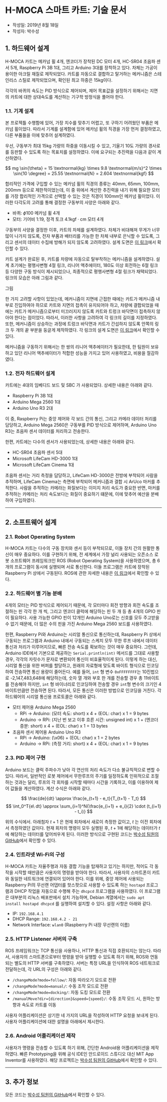 # H-MOCA 스마트 카트: 기술 문서
* 작성일: 2019년 8월 18일
* 작성자: 박수성


## 1. 하드웨어 설계
H-MOCA 카트는 메카넘 휠 4개, 엔코더가 장착된 DC 모터 4개, HC-SR04 초음파 센서 5개, Raspberry Pi 3B 1대, 그리고 Arduino 3대를 장착하고 있다. 차체는 가공이 용이한 아크릴 재질로 제작되었다. 카트를 자동으로 결합하고 탈거하는 메커니즘은 스테인리스 스틸로 제작되었으며, 확인된 최고 하중은 15kg이다.

각각의 바퀴의 속도는 PID 방식으로 제어되며, 제어 목표값을 설정하기 위해서는 지면의 카트에 대한 상대속도를 계산하는 기구학 방정식을 풀어야 한다.

### 1.1. 기계 설계
본 프로젝틀 수행함에 있어, 가장 치수를 맞추기 어렵고, 또 구하기 어려웠던 부품은 메카넘 휠이었다. 따라서 기계를 설계함에 있어 메카넘 휠의 직경을 가장 먼저 결정하였고, 다른 부품들을 이에 맞추어 설계하였다.

우선, 구동부가 최대 15kg 가량의 하중을 이동시킬 수 있고, 기울기 10도 가량의 경사로를 등판할 수 있도록 하는 목표치를 설정하였다. 이에 요구되는 추진력을 다음과 같이 계산하였다.

$$ mg \sin{\theta}
    = 15 \textnormal{kg} \times 9.8 \textnormal{m/s}^2 \times \sin{10 \degree}
    = 25.55 \textnormal{N} = 2.604 \textnormal{kgf} $$

합리적인 가격에 구입할 수 있는 메카넘 휠의 직경의 종류는 40mm, 65mm, 100mm, 200mm 등으로 제한적이었는데, 이 중 위에서 계산한 추진력을 내기 위해 필요한 모터를 가장 합리적인 가격으로 선택할 수 있는 것은 직경이 100mm인 메카넘 휠이었다. 이러한 다각도의 고려를 통해 결정한 구동부의 사양은 아래와 같다.

* 바퀴: $\phi 100$ 메카넘 휠 4개
* 모터: 기어비 1:19, 정격 토크 $4.1 \text{kgf} \cdot \text{cm}$ 모터 4개

구동부의 사양을 결정한 이후, 카트의 차체를 설계하였다. 차체가 비대해져 무게가 너무 많이 나가지 않도록, 전자 부품과 배터리를 가능한 한 차체 내부로 은닉할 수 있도록, 그리고 센서의 데이터 수집에 방해가 되지 않도록 고려하였다. 설계 도면은 [이 링크](https://drive.google.com/ "Google Drive로 연결")에서 확인할 수 있다.

카트 설계가 완료된 후, 카트를 차량에 자동으로 탈부착하는 메커니즘을 설계하였다. 설계 초기에는 평행사변형 4절 링크, 리니어 액추에이터, 180도 이상 회전하는 6절 링크 등 다양한 구동 방식이 제시되었으나, 최종적으로 평행사변형 4절 링크가 채택되었다. 링크의 모습은 아래 그림과 같다.

그림

한 가지 고려할 사항이 있었는데, 메커니즘이 지면에 근접한 때에는 카트가 메커니즘 내부로 진입하여야 하므로 카트와 지면의 접촉이 유지되어야 하고, 차량에 결합되었을 때에는 카트가 메커니즘으로부터 미끄러지지 않도록 카트와 트렁크 바닥면이 접촉하지 않아야 한다는 점이었다. 따라서, 이러한 사항을 고려하여 각 링크의 길이를 지정하였다. 또한, 메커니즘이 상승하는 과정에 트렁크 바닥면과 카트가 간섭하지 않도록 안쪽의 링크 두 개의 끝 부분을 둥글게 제작하였다. 각 링크의 설계 도면은 [이 링크](https://drive.google.com/ "Google Drive로 연결")에서 확인할 수 있다.

메커니즘을 구동하기 위해서는 한 쌍의 리니어 액추에이터가 필요한데, 한 팀원이 보유하고 있던 리니어 액추에이터가 적합한 성능을 가지고 있어 사용하였고, 비용을 절감하였다.


### 1.2. 전자 하드웨어 설계
카트에는 4대의 임베디드 보드 및 SBC 가 사용되었다. 상세한 내용은 아래와 같다.

* Raspberry Pi 3B 1대
* Arduino Mega 2560 1대
* Arduino Uno R3 2대

이 중, Raspberry Pi는 중앙 제어와 각 보드 간의 통신, 그리고 카메라 데이터 처리를 담당하고, Arduino Mega 2560은 구동부를 PID 방식으로 제어하며, Arduino Uno R3는 초음파 센서 데이터를 처리하고 전송한다.

한편, 카트에는 다수의 센서가 사용되었는데, 상세한 내용은 아래와 같다.

* HC-SR04 초음파 센서 5대
* Microsoft LifeCam HD-3000 1대
* Microsoft LifeCam Cinema 1대

초음파 센서는 거리 측정을 담당하고, LifeCam HD-3000은 전방에 부착되어 사람을 추적하며, LifeCam Cinema는 측면에 부착되어 메커니즘과 결합 시 ArUco 마커를 추적한다. 사람을 추적하는 카메라는 화질보다는 이미지 처리 속도가 중요한 반면, 마커를 추적하는 카메라는 처리 속도보다는 화질이 중요하기 떄문에, 이에 맞추어 예산을 분배하여 구입하였다.
***


## 2. 소프트웨어 설계
### 2.1. Robot Operating System
H-MOCA 카트는 다수의 구동 장치와 센서 등이 부착되므로, 이들 장치 간의 원활한 통신이 매우 중요하다. 이를 구현하기 위해, 전 세계에서 가장 널리 사용되는 오픈소스 로봇 소프트웨어 프레임워크인 ROS (Robot Operating System)을 사용하였으며, 총 6개의 프로그램이 동시에 실행되며 서로 통신한다. 이들 프로그램은 카트에 장착된 Raspberry Pi 상에서 구동된다. ROS에 관한 자세한 내용은 [이 링크](http://wiki.ros.org/ROS/Tutorials)에서 확인할 수 있다.


### 2.2. 하드웨어 별 기능 분배
4개의 모터는 PID 방식으로 제어되기 때문에, 각 모터마다 회전 방향과 회전 속도를 조절하는 핀 각각 한 개 씩, 그리고 엔코더 클럭에 해당하는 핀 두 개 등 총 4개의 GPIO 핀이 필요하다. 사용 가능한 GPIO 핀이 12개인 Arduino Uno로는 신호를 모두 주고받을 수 없기 때문에, 더 많은 수의 핀을 가진 Arduino Mega 2560 보드를 사용하였다.

한편, Raspberry Pi와 Arduino는 시리얼 통신으로 통신하는데, Raspberry Pi 상에서 구동되는 프로그램과 Arduino 내에서 구동되는 스케치 모두 무한 루프 내에서 데이터 통신과 처리가 이루어지므로, 빠른 전송 속도를 확보하는 것이 매우 중요하다. 그런데, Arduino IDE에서 기본으로 제공하는 `Serial.println(int)` 메서드를 그대로 사용할 경우, 각각의 자릿수가 문자로 변환되어 통신이 비효율적이게 된다. 이렇게 하는 대신, 시리얼 통신을 위한 버퍼를 할당하고, 원래의 자료형에 맞도록 바이트 형식으로 인코딩하여 전송하면 통신 용량이 줄어든다. 예를 들어, `int` 형 변수 `0xFFFFFFFF`는 10진법으로 -2,147,483,648에 해당하는데, 숫자 열 개와 부호 한 개를 전송할 경우 총 11바이트를 전송해야 하지만, `int` 형 바이너리로 인코딩하여 전송할 경우 `int`형 변수의 크기인 4바이트만큼만 전송하면 된다. 따라서, 모든 통신은 이러한 방법으로 인코딩을 거친다. 각 하드웨어의 시리얼 통신용 프로토콜은 아래와 같다.

* 모터 제어용 Arduino Mega 2560
  * RPi -> Arduino: (모터 속도: short) x 4 + (EOL: char) x 1 = 9 bytes
  * Arduino -> RPi: (지난 번 보고 이후 흐른 시간: unsigned int) x 1 + (엔코더 증분: short) x 4 + (EOL: char) x 1 = 13 bytes
* 초음파 센서 제어용 Arduino Uno R3
  * RPi -> Arduino: (\x06) + (EOL: char) x 1 = 2 bytes
  * Arduino -> RPi: (측정 거리: short) x 4 + (EOL: char) x 1 = 9 bytes

### 2.3. PID 제어 구현
Arduino 보드는 클럭 주파수가 낮아 각 연산의 처리 속도가 다소 불규칙적으로 변할 수 있다. 따라서, 일반적인 로봇 제어에서 무한루프의 주기를 일정하도록 인위적으로 조절하는 것과는 달리, 루프의 각 회차를 시작할 때마다 시간을 기록하고, 이를 이용하여 제어 값들을 계산하였다. 계산 수식은 아래와 같다.

$$ \frac{de}{dt} \approx \frac{e_{t+1} - e_t}{T_{t+1} - T_t} $$
$$ \int_0^T{e\ dt} \approx \sum_{i=1}^N{\frac{e_{i+1} + e_i}{2} \cdot (t_{i+1} - t_i)} $$

위의 수식에서. 아래첨자 $t+1$ 은 현재 회차에서 새로이 측정한 값이고, $t$ 는 이전 회차에서 측정하였던 값이다. 현재 회차의 명령이 모두 실행된 후, $t+1$에 해당하는 데이터가 $t$ 에 해당하는 데이터를 덮어씌우게 된다. 이러한 방식으로 구현된 코드는 [박수성 팀원의 GitHub](https://github.com/platinum78/porterble/blob/master/arduino_firmware/driver/pid_controller.h)에서 확인할 수 있다.

### 2.4. 인트라넷 Wi-Fi의 구성
H-MOCA 카트는 자율주행과 자동 결합 기능을 탑재하고 있기는 하지만, 적어도 각 동작을 시작할 때만큼은 사용자의 명령을 받아야 한다. 따라서, 사용자의 스마트폰이 카트와 동일한 네트워크에 연결되어 있어야 한다. 이를 위헤, 중앙 제어에 사용되는 Raspberry Pi의 무선랜 어댑터를 핫스팟으로 사용할 수 있도록 하는 `hostapd` 프로그램과 DHCP 작업을 자동으로 수행해 주는 `dhcpcd` 프로그램을 사용하였다. 이 프로그램은 대부분의 리눅스 배포판에서 설치 가능하며, Debian 계열에서는 `sudo apt install hostapd dhcpcd` 를 실행하여 설치할 수 있다. 설정 사항은 아래와 같다.

* IP: `192.168.4.1`
* DHCP Range: `192.168.4.2 - 21`
* Network Interface: `wlan0` (Raspberry Pi 내장 무선랜의 이름)

### 2.5. HTTP Listener 서버의 구축
ROS 프레임워크는 TCP 통신을 사용하나, HTTP 통신과 직접 호환되지는 않는다. 따라서, 사용자의 스마트폰으로부터 명령을 받아 실행할 수 있도록 하기 위해, ROS와 연동되는 별도의 HTTP 서버를 구축하였다. 서버는 특정 URL을 인식하여 ROS 네트워크로 전달하는데, 각 URL의 구성은 아래와 같다.

* `/changeMode?mode=follow/`: 자동 따라오기 모드로 전환
* `/changeMode?mode=manual/`: 수동 조작 모드로 전환
* `/changeMode?mode=docking/`: 자동 도킹 모드로 전환
* `/manualMove?dir={direction}&speed={speed}/`: 수동 조작 모드 시, 원하는 방향과 속도로 카트를 이동

사용자 어플리케이션은 상기한 네 가지의 URL을 작성하여 HTTP 요청을 보내게 된다. 사용자 어플리케이션에 대한 설명을 아래에서 제시한다.

### 2.6. Android 어플리케이션 제작
사용자가 명령을 전송할 수 있도록 하기 위해, 간단한 Android용 어플리케이션을 제작하였다. 빠른 Prototyping을 위해 공식 IDE인 안드로이드 스튜디오 대신 MIT App Inventor를 사용하였다. 해당 프로젝트는 [박수성 팀원의 GitHub](https://github.com/platinum78/porterble/blob/master/misc/porterble.aia)에서 확인할 수 있다.

***


## 3. 추가 정보
모든 코드는 [박수성 팀원의 GitHub](https://github.com/platinum78/porterble)에서 확인할 수 있다.